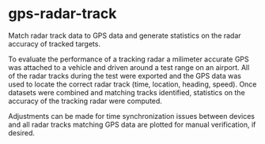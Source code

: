 # gps-radar-track
Match radar track data to GPS data and generate statistics on the radar accuracy of tracked targets. 

To evaluate the performance of a tracking radar a milimeter accurate GPS was attached to a vehicle and driven around a test range on an airport. All of the radar tracks during the test were exported and the GPS data was used to locate the correct radar track (time, location, heading, speed). Once datasets were combined and matching tracks identified, statistics on the accuracy of the tracking radar were computed. 

Adjustments can be made for time synchronization issues between devices and all radar tracks matching GPS data are plotted for manual verification, if desired.
